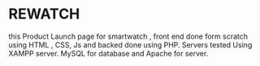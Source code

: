 # REWATCH
this Product Launch page for smartwatch , front end done form scratch using HTML , CSS, Js and backed done using PHP. Servers tested Using XAMPP server. MySQL for database and Apache for server.  
